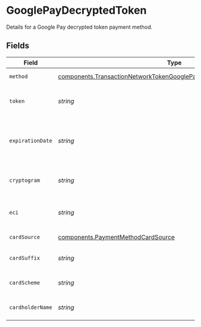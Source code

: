 # GooglePayDecryptedToken

Details for a Google Pay decrypted token payment method.


## Fields

| Field                                                                                                                                                          | Type                                                                                                                                                           | Required                                                                                                                                                       | Description                                                                                                                                                    | Example                                                                                                                                                        |
| -------------------------------------------------------------------------------------------------------------------------------------------------------------- | -------------------------------------------------------------------------------------------------------------------------------------------------------------- | -------------------------------------------------------------------------------------------------------------------------------------------------------------- | -------------------------------------------------------------------------------------------------------------------------------------------------------------- | -------------------------------------------------------------------------------------------------------------------------------------------------------------- |
| `method`                                                                                                                                                       | [components.TransactionNetworkTokenGooglePayRequestPaymentMethodMethod](../../models/components/transactionnetworktokengooglepayrequestpaymentmethodmethod.md) | :heavy_check_mark:                                                                                                                                             | `network-token`.                                                                                                                                               | network-token                                                                                                                                                  |
| `token`                                                                                                                                                        | *string*                                                                                                                                                       | :heavy_check_mark:                                                                                                                                             | The value of the decrypted Apple Pay token.                                                                                                                    |                                                                                                                                                                |
| `expirationDate`                                                                                                                                               | *string*                                                                                                                                                       | :heavy_check_mark:                                                                                                                                             | The expiration date of the network token, formatted `MM/YY`.                                                                                                   | 11/25                                                                                                                                                          |
| `cryptogram`                                                                                                                                                   | *string*                                                                                                                                                       | :heavy_minus_sign:                                                                                                                                             | The cryptogram of the network token.                                                                                                                           |                                                                                                                                                                |
| `eci`                                                                                                                                                          | *string*                                                                                                                                                       | :heavy_minus_sign:                                                                                                                                             | The electronic commerce indicator for 3D-Secure.                                                                                                               | 05                                                                                                                                                             |
| `cardSource`                                                                                                                                                   | [components.PaymentMethodCardSource](../../models/components/paymentmethodcardsource.md)                                                                       | :heavy_check_mark:                                                                                                                                             | N/A                                                                                                                                                            | google-pay                                                                                                                                                     |
| `cardSuffix`                                                                                                                                                   | *string*                                                                                                                                                       | :heavy_minus_sign:                                                                                                                                             | Last four digits of card PAN.                                                                                                                                  | 1234                                                                                                                                                           |
| `cardScheme`                                                                                                                                                   | *string*                                                                                                                                                       | :heavy_minus_sign:                                                                                                                                             | The scheme/brand of the card.                                                                                                                                  |                                                                                                                                                                |
| `cardholderName`                                                                                                                                               | *string*                                                                                                                                                       | :heavy_minus_sign:                                                                                                                                             | The cardholder name.                                                                                                                                           |                                                                                                                                                                |